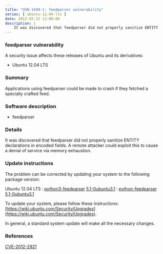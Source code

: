 ```yaml
---
title: "USN-1449-1: feedparser vulnerability"
series: [ ubuntu-12.04-lts ]
date: 2012-05-22 12:00:00
description: |
    It was discovered that feedparser did not properly sanitize ENTITY declarations in encoded fields. A remote attacker could exploit this to cause a denial of service via memory exhaustion. 
--- 
```

 
### feedparser vulnerability

A security issue affects these releases of Ubuntu and its derivatives:

* Ubuntu 12.04 LTS

### Summary

Applications using feedparser could be made to crash if they fetched a specially crafted feed.

### Software description

* feedparser 

### Details

It was discovered that feedparser did not properly sanitize ENTITY declarations in encoded fields. A remote attacker could exploit this to cause a denial of service via memory exhaustion. 

### Update instructions

The problem can be corrected by updating your system to the following package version:

Ubuntu 12.04 LTS
 : [python3-feedparser](https://launchpad.net/ubuntu/+source/feedparser) <span> [5.1-0ubuntu3.1](https://launchpad.net/ubuntu/+source/feedparser/5.1-0ubuntu3.1) </span> 
 : [python-feedparser](https://launchpad.net/ubuntu/+source/feedparser) <span> [5.1-0ubuntu3.1](https://launchpad.net/ubuntu/+source/feedparser/5.1-0ubuntu3.1) </span> 

To update your system, please follow these instructions: [https://wiki.ubuntu.com/Security/Upgrades](https://wiki.ubuntu.com/Security/Upgrades).

In general, a standard system update will make all the necessary changes. 

### References

 [CVE-2012-2921](http://people.ubuntu.com/~ubuntu-security/cve/CVE-2012-2921)
 

